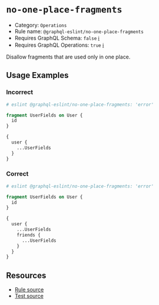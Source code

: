 # `no-one-place-fragments`

- Category: `Operations`
- Rule name: `@graphql-eslint/no-one-place-fragments`
- Requires GraphQL Schema: `false`
  [ℹ️](/docs/getting-started#extended-linting-rules-with-graphql-schema)
- Requires GraphQL Operations: `true`
  [ℹ️](/docs/getting-started#extended-linting-rules-with-siblings-operations)

Disallow fragments that are used only in one place.

## Usage Examples

### Incorrect

```graphql
# eslint @graphql-eslint/no-one-place-fragments: 'error'

fragment UserFields on User {
  id
}

{
  user {
    ...UserFields
  }
}
```

### Correct

```graphql
# eslint @graphql-eslint/no-one-place-fragments: 'error'

fragment UserFields on User {
  id
}

{
  user {
    ...UserFields
    friends {
      ...UserFields
    }
  }
}
```

## Resources

- [Rule source](https://github.com/B2o5T/graphql-eslint/tree/master/packages/plugin/src/rules/no-one-place-fragments.ts)
- [Test source](https://github.com/B2o5T/graphql-eslint/tree/master/packages/plugin/tests/no-one-place-fragments.spec.ts)

